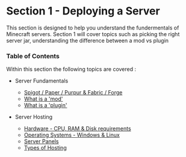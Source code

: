 # Section 1 - Deploying a Server

This section is designed to help you understand the fundermentals of Minecraft servers. Section 1 will cover topics such as picking the right server jar, understanding the difference between a mod vs plugin

### Table of Contents

Within this section the following topics are covered :

- Server Fundamentals 
  - [Spigot / Paper / Purpur & Fabric / Forge](types-of-jars.md)
  - [What is a 'mod'](mods.md)
  - [What is a 'plugin'](plugins.md)

- Server Hosting
	- [Hardware - CPU, RAM & Disk requirements](_hosting/hardware.md)
	- [Operating Systems - Windows & Linux](_hosting/operating-systems.md)
	- [Server Panels](_hosting/panels.md)
	- [Types of Hosting](_hosting/types-of-hosting.md)
